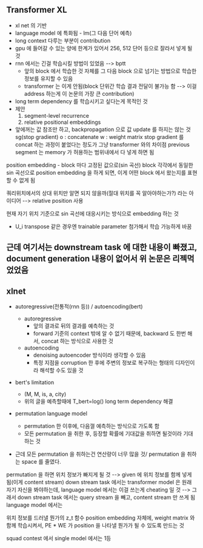 ## Transformer XL
* xl net 의 기반
* language model 에 특화됨 - lm(그 다음 단어 예측)
* long context 다루는 부분이 contribution
* gpu 에 들어갈 수 있는 양에 한계가 있어서 256, 512 단어 등으로 잘라서 넣게 될 것
* rnn 에서는 긴걸 학습시킬 방법이 있었음 --> bptt 
	* 앞의 block 에서 학습한 것 자체를 그 다음 block 으로 넘기는 방법으로 학습한 정보를 유지할 수 있음
	* transformer 는 이게 안됨(block 단위간 학습 결과 전달이 불가능 함 --> 이걸 address 하는게 이 논문의 가장 큰 contribution)
* long term dependency 를 학습시키고 싶다는게 목적인 것
* 제안
	1. segment-level recurrence
	2. relative positional embeddings
* 앞에꺼는 값 참조만 하고, backpropagation 으로 값 update 를 하지는 않는 것
sg(stop gradient)
o : concatenate
w : weight matrix
stop gradient 를 concat 하는 과정이 붙었다는 정도가 그냥 transformer 와의 차이점
previous segment 는 memory 가 허용하는 범위내에서 다 넣게 하면 됨

position embedding - block 마다 고정된 값으로(sin 곡선)
block 각각에서 동일한 sin 곡선으로 position embedding 을 하게 되면, 이게 어떤 block 에서 왔는지를 표현할 수 없게 됨

쿼리위치에서의 상대 위치만 알면 되지 않을까(절대 위치를 꼭 알아야하는가?) 라는 아이디어 --> relative position 사용

현재 자기 위치 기준으로 sin 곡선에 대응시키는 방식으로 embedding 하는 것
+ U_i transpose 같은 경우엔 trainable parameter 첨가해서 학습 가능하게 바꿈

근데 여기서는 downstream task 에 대한 내용이 빠졌고, document generation 내용이 없어서 위 논문은 리젝먹었었음
------------------------------------------------

## xlnet
* autoregressive(전통적(rnn 등)) / autoencoding(bert)
	* autoregressive
		* 앞의 결과로 뒤의 결과를 예측하는 것
		* forward 기준의 context 밖에 알 수 없기 때문에, backward 도 한번 해서, concat 하는 방식으로 사용한 것
	* autoencoding
		* denoising autoencoder 방식이라 생각할 수 있음
		* 특정 지점을 corruption 한 후에 주변의 정보로 복구하는 형태의 디자인이라 해석할 수도 있을 것
* bert's limitation
	* (M, M, is, a, city)
	* 위의 글을 예측할때에 T_bert=log()
	long term dependency 해결

* permutation language model
	* permutation 한 이후에, 다음껄 예측하는 방식으로 가도록 함
	* 모든 permutation 을 취한 후, 등장할 확률에 기대값을 취하면 될것이라 기대하는 것
* 근데 모든 permutation 을 취하는건 연산량이 너무 많을 것/ permutation 을 취하는 space 를 줄였다.

permutation 을 하면 위치 정보가 빠지게 될 것 --> given 에 위치 정보를 함께 넣게 됨(이게 content stream)
down stream task 에서는 transformer model 은 원래 자기 자신을 봐야하는데, language model 에서는 이걸 쓰는게 cheating 일 것 --> 그래서 down stream task 에서는 query stream 을 빼고, content stream 만 쓰게 됨
language model 에서는 

위치 정보를 드러낼 뭔가의 z_t 함수
position embedding 자체에, weight matrix 와 함께 학습시켜서, PE * WE 가 position 을 나타낼 뭔가가 될 수 있도록 만드는 것

squad contest 에서 single model 에서는 1등




















